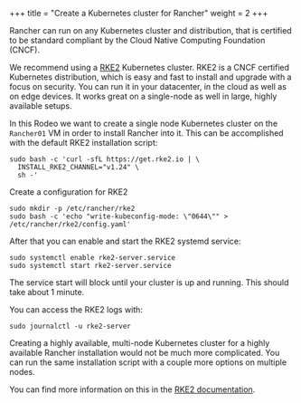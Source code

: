 +++
title = "Create a Kubernetes cluster for Rancher"
weight = 2
+++

Rancher can run on any Kubernetes cluster and distribution, that is certified to be standard compliant by the Cloud Native Computing Foundation (CNCF).

We recommend using a [RKE2](https://rke2.io/) Kubernetes cluster. RKE2 is a CNCF certified Kubernetes distribution, which is easy and fast to install and upgrade with a focus on security. You can run it in your datacenter, in the cloud as well as on edge devices. It works great on a single-node as well in large, highly available setups.

In this Rodeo we want to create a single node Kubernetes cluster on the `Rancher01` VM in order to install Rancher into it. This can be accomplished with the default RKE2 installation script:

```ctr:Rancher01
sudo bash -c 'curl -sfL https://get.rke2.io | \
  INSTALL_RKE2_CHANNEL="v1.24" \
  sh -'
```

Create a configuration for RKE2

```ctr:Rancher01
sudo mkdir -p /etc/rancher/rke2
sudo bash -c 'echo "write-kubeconfig-mode: \"0644\"" > /etc/rancher/rke2/config.yaml'
```

After that you can enable and start the RKE2 systemd service:

```ctr:Rancher01
sudo systemctl enable rke2-server.service
sudo systemctl start rke2-server.service
```

The service start will block until your cluster is up and running. This should take about 1 minute.

You can access the RKE2 logs with:

```ctr:Rancher01
sudo journalctl -u rke2-server
```

Creating a highly available, multi-node Kubernetes cluster for a highly available Rancher installation would not be much more complicated. You can run the same installation script with a couple more options on multiple nodes.

You can find more information on this in the [RKE2 documentation](https://docs.rke2.io/).
